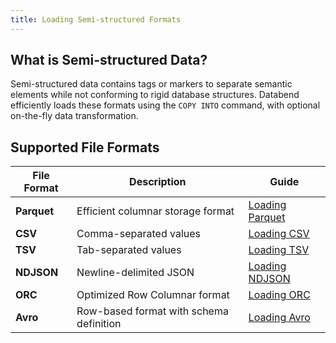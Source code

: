 ```yaml
---
title: Loading Semi-structured Formats
---
```


## What is Semi-structured Data?

Semi-structured data contains tags or markers to separate semantic elements while not conforming to rigid database structures. Databend efficiently loads these formats using the `COPY INTO` command, with optional on-the-fly data transformation.

## Supported File Formats

| File Format | Description | Guide |
| ----------- | ----------- | ----- |
| **Parquet** | Efficient columnar storage format | [Loading Parquet](load-parquet) |
| **CSV** | Comma-separated values | [Loading CSV](load-csv) |
| **TSV** | Tab-separated values | [Loading TSV](load-tsv) |
| **NDJSON** | Newline-delimited JSON | [Loading NDJSON](load-ndjson) |
| **ORC** | Optimized Row Columnar format | [Loading ORC](load-orc) |
| **Avro** | Row-based format with schema definition | [Loading Avro](load-avro) |

